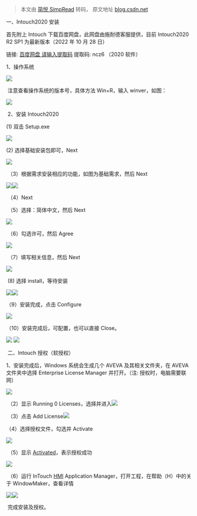 > 本文由 [简悦 SimpRead](http://ksria.com/simpread/) 转码， 原文地址 [blog.csdn.net](https://blog.csdn.net/weixin_43997027/article/details/127574891)

一、Intouch2020 安装

首先附上 Intouch 下载百度网盘，此网盘由施耐德客服提供，目前 Intouch2020 R2 SP1 为最新版本（2022 年 10 月 28 日）

链接: [百度网盘 请输入提取码](https://pan.baidu.com/s/177GgZnX4gNOIZsR8-Xwu7g "百度网盘 请输入提取码") 提取码: ncz6 （2020 软件）

1、操作系统

![](https://img-blog.csdnimg.cn/87bc2a69e5a843b08d6ce41c59bfb3bd.jpeg)

 注意查看操作系统的版本号，具体方法 Win+R，输入 winver，如图：

![](https://img-blog.csdnimg.cn/6a52601b8757495a8b07ab77ab44d079.png)

 2、安装 Intouch2020

(1) 双击 Setup.exe 

![](https://img-blog.csdnimg.cn/df8d7c67b0e047e29068fb59595f00e9.png)

(2) 选择基础安装包即可，Next

![](https://img-blog.csdnimg.cn/14a14bef2ac44606b3b09e1b346f7a23.png)

 （3）根据需求安装相应的功能，如图为基础需求，然后 Next

![](https://img-blog.csdnimg.cn/e10b96cc870f454481e3acb0e3cb1d47.png)![](https://img-blog.csdnimg.cn/e9408556a3044ee7bae31416354d136b.png)

 （4）Next

 （5）选择：简体中文，然后 Next

![](https://img-blog.csdnimg.cn/db3082c209b84dc4a299d83ae99ad879.png)

 （6）勾选许可，然后 Agree

![](https://img-blog.csdnimg.cn/b7dda4861a544a0ebbdde69774694f1a.png)

 （7）填写相关信息，然后 Next

![](https://img-blog.csdnimg.cn/339e985e407e4b0caa2ac57ac505b405.png)

 (8) 选择 install，等待安装

![](https://img-blog.csdnimg.cn/084221f4020a4445b4ab8d47fe4e02eb.png)![](https://img-blog.csdnimg.cn/1061a699ef034f129ec708a85cc15296.png)

（9）安装完成，点击 Configure

![](https://img-blog.csdnimg.cn/c288e9ffa0fa4fa9815ff597fb52ba44.png)

（10）安装完成后，可配置，也可以直接 Close。

![](https://img-blog.csdnimg.cn/eede312b493f451f91312c0d22d5a8a0.png) ![](https://img-blog.csdnimg.cn/c433965786e04f23998bcd002bbd2b7c.png)

 二、Intouch 授权（软授权）

1、安装完成后，Windows 系统会生成几个 AVEVA 及其相关文件夹，在 AVEVA 文件夹中选择 Enterprise License Manager 并打开。（注: 授权时，电脑需要联网）

![](https://img-blog.csdnimg.cn/4d38e21a76f6406986d2e1e0f3913553.png)

 （2）显示 Running 0 Licenses，选择并进入![](https://img-blog.csdnimg.cn/7f066ed698394fe2ab7b3513745b86ac.png)

 （3）点击 Add License![](https://img-blog.csdnimg.cn/35d9040ca5c34727ada159be0ae6023b.png)

（4）选择授权文件，勾选并 Activate

![](https://img-blog.csdnimg.cn/5e1178b0fed04aaab35b88faefae20b0.png)

 （5）显示 [Activated](https://so.csdn.net/so/search?q=Activated&spm=1001.2101.3001.7020)，表示授权成功

![](https://img-blog.csdnimg.cn/50d7d0478dcb4af08a017ed3da4c6c30.png)

 （6）运行 InTouch [HMI](https://so.csdn.net/so/search?q=HMI&spm=1001.2101.3001.7020) Application Manager，打开工程，在帮助（H）中的关于 WindowMaker，查看详情

![](https://img-blog.csdnimg.cn/7c63f7eb0924444fb0483ef6dd1aa4f5.png)![](https://img-blog.csdnimg.cn/06864f23a14844b1bac193bd7709d809.png)

 完成安装及授权。